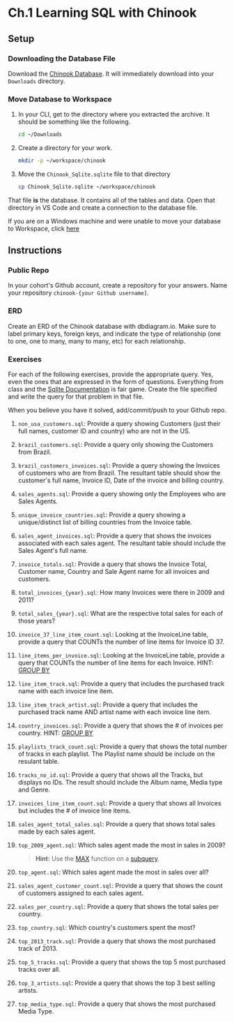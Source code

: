 # Ch.1 Learning SQL with Chinook

## Setup

### Downloading the Database File

Download the [Chinook Database](https://github.com/lerocha/chinook-database/blob/master/ChinookDatabase/DataSources/Chinook_Sqlite.sqlite?raw=true). It will immediately download into your `Downloads` directory.

### Move Database to Workspace

1. In your CLI, get to the directory where you extracted the archive. It should be something like the following.

   ```sh
   cd ~/Downloads
   ```

1. Create a directory for your work.

   ```sh
   mkdir -p ~/workspace/chinook
   ```

1. Move the `Chinook_Sqlite.sqlite` file to that directory

   ```sh
   cp Chinook_Sqlite.sqlite ~/workspace/chinook
   ```

That file **is** the database. It contains all of the tables and data. Open that directory in VS Code and create a connection to the database file.

If you are on a Windows machine and were unable to move your database to Workspace, click [here](./CHINOOK_WINDOWS_MOVE_DB.md)

## Instructions

### Public Repo

In your cohort's Github account, create a repository for your answers. Name your repository `chinook-{your Github username]`.

### ERD

Create an ERD of the Chinook database with dbdiagram.io. Make sure to label primary keys, foreign keys, and indicate the type of relationship (one to one, one to many, many to many, etc) for each relationship.

### Exercises

For each of the following exercises, provide the appropriate query. Yes, even the ones that are expressed in the form of questions. Everything from class and the [Sqlite Documentation](http://www.sqlite.org/) is fair game. Create the file specified and write the query for that problem in that file.

When you believe you have it solved, add/commit/push to your Github repo.

1. `non_usa_customers.sql`: Provide a query showing Customers (just their full names, customer ID and country) who are not in the US.
1. `brazil_customers.sql`: Provide a query only showing the Customers from Brazil.
1. `brazil_customers_invoices.sql`: Provide a query showing the Invoices of customers who are from Brazil. The resultant table should show the customer's full name, Invoice ID, Date of the invoice and billing country.
1. `sales_agents.sql`: Provide a query showing only the Employees who are Sales Agents.
1. `unique_invoice_countries.sql`: Provide a query showing a unique/distinct list of billing countries from the Invoice table.
1. `sales_agent_invoices.sql`: Provide a query that shows the invoices associated with each sales agent. The resultant table should include the Sales Agent's full name.
1. `invoice_totals.sql`: Provide a query that shows the Invoice Total, Customer name, Country and Sale Agent name for all invoices and customers.
1. `total_invoices_{year}.sql`: How many Invoices were there in 2009 and 2011?
1. `total_sales_{year}.sql`: What are the respective total sales for each of those years?
1. `invoice_37_line_item_count.sql`: Looking at the InvoiceLine table, provide a query that COUNTs the number of line items for Invoice ID 37.
1. `line_items_per_invoice.sql`: Looking at the InvoiceLine table, provide a query that COUNTs the number of line items for each Invoice. HINT: [GROUP BY](http://www.sqlite.org/lang_select.html#resultset)
1. `line_item_track.sql`: Provide a query that includes the purchased track name with each invoice line item.
1. `line_item_track_artist.sql`: Provide a query that includes the purchased track name AND artist name with each invoice line item.
1. `country_invoices.sql`: Provide a query that shows the # of invoices per country. HINT: [GROUP BY](http://www.sqlite.org/lang_select.html#resultset)
1. `playlists_track_count.sql`: Provide a query that shows the total number of tracks in each playlist. The Playlist name should be include on the resulant table.
1. `tracks_no_id.sql`: Provide a query that shows all the Tracks, but displays no IDs. The result should include the Album name, Media type and Genre.
1. `invoices_line_item_count.sql`: Provide a query that shows all Invoices but includes the # of invoice line items.
1. `sales_agent_total_sales.sql`: Provide a query that shows total sales made by each sales agent.
1. `top_2009_agent.sql`: Which sales agent made the most in sales in 2009?

   > **Hint:** Use the [MAX](https://www.sqlite.org/lang_aggfunc.html#maxggunc) function on a [subquery](http://beginner-sql-tutorial.com/sql-subquery.htm).

1. `top_agent.sql`: Which sales agent made the most in sales over all?
1. `sales_agent_customer_count.sql`: Provide a query that shows the count of customers assigned to each sales agent.
1. `sales_per_country.sql`: Provide a query that shows the total sales per country.
1. `top_country.sql`: Which country's customers spent the most?
1. `top_2013_track.sql`: Provide a query that shows the most purchased track of 2013.
1. `top_5_tracks.sql`: Provide a query that shows the top 5 most purchased tracks over all.
1. `top_3_artists.sql`: Provide a query that shows the top 3 best selling artists.
1. `top_media_type.sql`: Provide a query that shows the most purchased Media Type.
